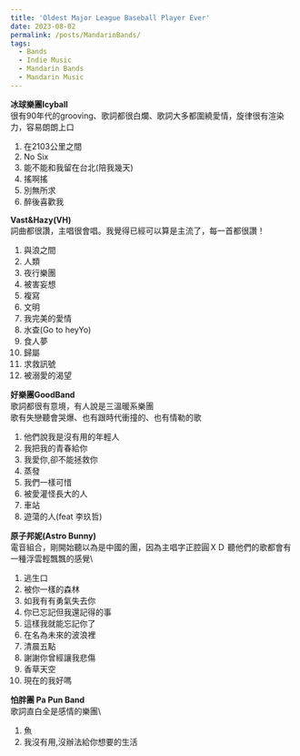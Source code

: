 ```yaml
---
title: 'Oldest Major League Baseball Player Ever'
date: 2023-08-02
permalink: /posts/MandarinBands/
tags:
  - Bands
  - Indie Music
  - Mandarin Bands
  - Mandarin Music
---
```




**冰球樂團Icyball**\
很有90年代的grooving、歌詞都很白爛、歌詞大多都圍繞愛情，旋律很有渲染力，容易朗朗上口
1.	在2103公里之間
2.	No Six
3.	能不能和我留在台北(陪我幾天)
4.	搖啊搖
5.	別無所求
6.	醉後喜歡我

**Vast&Hazy(VH)**\
詞曲都很讚，主唱很會唱。我覺得已經可以算是主流了，每一首都很讚！
1.	與浪之間
2.	人類
3.	夜行樂團
4.	被害妄想
5.	複寫
6.	文明
7.	我完美的愛情
8.	水查(Go to heyYo)
9.	食人夢
10.	歸屬
11.	求救訊號
12.	被溺愛的渴望

**好樂團GoodBand**\
歌詞都很有意境，有人說是三溫暖系樂團\
歌有失戀聽會哭爆、也有跟時代衝撞的、也有情勒的歌
1.	他們說我是沒有用的年輕人
2.	我把我的青春給你
3.	我愛你,卻不能拯救你
4.	蒸發
5.	我們一樣可惜
6.	被愛灌怪長大的人
7.	車站
8.	遊蕩的人(feat 李玖哲)

**原子邦妮(Astro Bunny)**\
電音組合，剛開始聽以為是中國的團，因為主唱字正腔圓ＸＤ 聽他們的歌都會有一種浮雲輕飄飄的感覺\
1.	逃生口
2.	被你一樣的森林
3.	如我有有勇氣失去你
4.	你已忘記但我還記得的事
5.	這樣我就能忘記你了
6.	在名為未來的波浪裡
7.	清晨五點
8.	謝謝你曾經讓我悲傷
9.	香草天空
10.	現在的我好嗎

**怕胖團 Pa Pun Band**\
歌詞直白全是感情的樂團\
1.	魚
2.	我沒有用,沒辦法給你想要的生活
